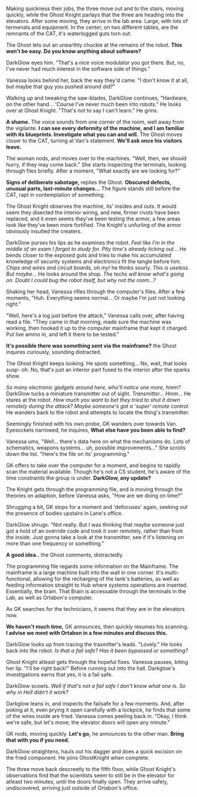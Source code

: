 Making quickness their jobs, the three move out and to the stairs, moving quickly, while the Ghost Knight parlays that the three are heading into the elevators. After some moving, they arrive in the lab area. Large, with lots of termenals and equipment. In the center, on two different tables, are the remnants of the CAT, it's waterlogged guts torn out.

The Ghost lets out an unearthly chuckle at the remains of the robot. **This won't be easy. Do you know anything about software?**

DarkGlow eyes him. "That's a nice voice modulator you got there. But, no, I've never had much interest in the software side of things."

Vanessa looks behind her, back the way they'd came. "I don't know it at all, but maybe that guy you pushed around did?"

Walking up and tweaking the saw-blades, DarkGlow continues, "Hardware, on the other hand... 'Course I've never much been into robots." He looks over at Ghost Knight. "That's not to say I can't learn." He grins.

**A shame.** The voice sounds from one corner of the room, well away from the vigilante. **I can see every deformity of the machine, and I am familiar with its blueprints. Investigate what you can and will.** The Ghost moves closer to the CAT, turning at Van's statement. **We'll ask once his visitors leave.**

The woman nods, and moves over to the machines. "Well, then, we should hurry, if they may come back." She starts inspecting the terminals, looking through files briefly. After a moment, "What exactly are we looking for?"

**Signs of deliberate sabotage,** replies the Ghost. **Obscured defects, unusual parts, last-minute changes...** The figure stands still before the CAT, rapt in contemplation of something.

The Ghost Knight observes the machine, its' insides and outs. It would seem they disected the interior wiring, and new, firmer rivots have been replaced, and it even seems they've been testing the armor, a few areas look like they've been more fortified. The Knight's unfurling of the armor obviously insulted the creaters.

DarkGlow purses his lips as he examines the robot. _Feel like I'm in the middle of an exam I forgot to study for. Pity time's already ticking out..._ He bends closer to the exposed guts and tries to make his accumulated knowledge of security systems and electronics fit the tangle before him. _Chips and wires and circuit boards, oh my!_ he thinks sourly. _This is useless. But maybe..._ He looks around the shop. _The techs will know what's going on. Doubt I could bug the robot itself, but why not the room...?_

Shaking her head, Vanessa rifles through the computer's files. After a few moments, "Huh. Everything seems normal... Or maybe I'm just not looking right."

"Well, here's a log just before the attack," Vanessa calls over, after having read a file. "They came in that morning, made sure the machine was working, then hooked it up to the computer mainframe that kept it charged. Put live ammo in, and left it there to be tested."

**It's possible there was something sent via the mainframe?** the Ghost inquires curiously, sounding distracted.

The Ghost Knight keeps looking. He spots something... No, wait, that looks susp- oh. No, that's just an interior part fused to the interior after the sparks show.

_So many electronic gadgets around here, who'll notice one more, hmm?_ DarkGlow tucks a miniature transmitter out of sight. _Transmitter... Hmm..._ He stares at the robot. _How much you want to bet they tried to shut it down remotely during the attack? Maybe someone's got a 'super' remote control._ He wanders back to the robot and attempts to locate the thing's transmitter.

Seemingly finished with his own probe, GK wanders over towards Van. Eyesockets narrowed, he inquires, **What else have you been able to find?**

Vanessa ums, "Well... there's data here on what the mechanisms do. Lots of schematics, weapons systems... uh, possible improvements..." She scrolls down the list. "Here's the file on its' programming."

GK offers to take over the computer for a moment, and begins to rapidly scan the material available. Though he's not a CS student, he's aware of the time constraints the group is under. **DarkGlow, any update?**

The Knight gets through the programming file, and is moving through the theories on adaption, before Vanessa asks, "How are we doing on time?"

Shrugging a bit, GK stops for a moment and 'defocuses' again, seeking out the presence of bodies upstairs in Lane's office.

DarkGlow shrugs. "Not really. But I was thinking that maybe someone just got a hold of an override code and took it over remotely, rather than from the inside. Just gonna take a look at the transmitter, see if it's listening on more than one frequency or something."

**A good idea..** the Ghost comments, distractedly.

The programming file regards some information on the Mainframe. The mainframe is a large machine built into the wall in one corner. It's multi-functional, allowing for the recharging of the tank's batteries, as well as feeding information straight to Hub where systems operations are inserted. Essentially, the brain. That Brain is accessable through the terminals in the Lab, as well as Ortabon's computer.

As GK searches for the technicians, it seems that they are in the elevators now.

**We haven't much time,** GK announces, then quickly resumes his scanning. **I advise we meet with Ortabon in a few minutes and discuss this.**

DarkGlow looks up from tracing the trasmitter's leads. "Lovely." He looks back into the robot. _Is that a fail safe? Has it been bypassed or something?_

Ghost Knight atleast gets through the hopeful fixes. Vanessa pauses, biting her lip. "I'll be right back!" Before running out into the hall. Darkglow's investigations earns that yes, it is a fail safe.

DarkGlow scowls. _Well if that's not a fail safe I don't know what one is. So why in Hell didn't it work?_

Darkglow leans in, and inspects the failsafe for a few moments. And, after poking at it, even prying it open carefully with a lockpick, he finds that some of the wires inside are fried. Vanessa comes peeling back in. "Okay, I think we're safe, but let's move; the elevator doors will open any minute."

GK nods, moving quickly. **Let's go,** he announces to the other man. **Bring that with you if you need.**

DarkGlow straightens, hauls out his dagger and does a quick excision on the fried component. He joins GhostKnight when complete.

The three move back descreetly to the fifth floor, while Ghost Knight's observations find that the scientists seem to still be in the elevator for atleast two minutes, until the doors finally open. They arrive safely, undiscovered, arriving just outside of Ortabon's office.